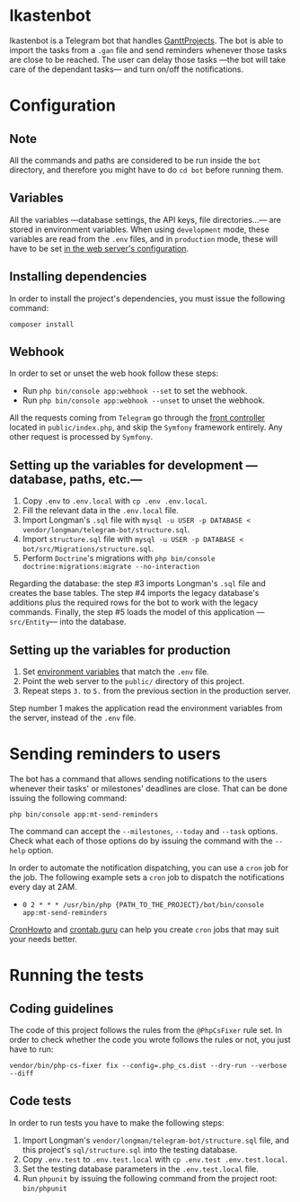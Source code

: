 # Ikastenbot

Ikastenbot is a Telegram bot that handles [GanttProjects][1]. The bot is able
to import the tasks from a `.gan` file and send reminders whenever those tasks
are close to be reached. The user can delay those tasks —the bot will take care
of the dependant tasks— and turn on/off the notifications.

# Configuration
## Note
All the commands and paths are considered to be run inside the `bot` directory,
and therefore you might have to do `cd bot` before running them.

## Variables
All the variables —database settings, the API keys, file directories...— are
stored in environment variables. When using `development` mode, these variables
are read from the `.env` files, and in `production` mode, these will have to be
set [in the web server's configuration][2].

## Installing dependencies
In order to install the project's dependencies, you must issue the following
command:

`composer install`

## Webhook
In order to set or unset the web hook follow these steps:

* Run `php bin/console app:webhook --set` to set the webhook.
* Run `php bin/console app:webhook --unset` to unset the webhook.

All the requests coming from `Telegram` go through the [front controller][3]
located in `public/index.php`, and skip the `Symfony` framework entirely. Any
other request is processed by `Symfony`.

## Setting up the variables for development —database, paths, etc.—
1. Copy `.env` to `.env.local` with `cp .env .env.local`.
2. Fill the relevant data in the `.env.local` file.
3. Import Longman's `.sql` file with
    `mysql -u USER -p DATABASE < vendor/longman/telegram-bot/structure.sql`.
4. Import `structure.sql` file with
    `mysql -u USER -p DATABASE < bot/src/Migrations/structure.sql`.
5. Perform `Doctrine`'s migrations with
    `php bin/console doctrine:migrations:migrate --no-interaction`

Regarding the database: the step \#3 imports Longman's `.sql` file and creates
the base tables. The step \#4 imports the legacy database's additions plus the
required rows for the bot to work with the legacy commands. Finally, the step
\#5 loads the model of this application —`src/Entity`— into the database.

## Setting up the variables for production
1. Set [environment variables][2] that match the `.env` file.
2. Point the web server to the `public/` directory of this project.
3. Repeat steps `3.` to `5.` from the previous section in the production
    server.

Step number 1 makes the application read the environment variables from the
server, instead of the `.env` file.

# Sending reminders to users
The bot has a command that allows sending notifications to the users whenever
their tasks' or milestones' deadlines are close. That can be done issuing the
following command:

`php bin/console app:mt-send-reminders`

The command can accept the `--milestones`, `--today` and `--task` options.
Check what each of those options do by issuing the command with the `--help`
option.

In order to automate the notification dispatching, you can use a `cron` job for
the job. The following example sets a `cron` job to dispatch the notifications
every day at 2AM.

* `0 2 * * * /usr/bin/php {PATH_TO_THE_PROJECT}/bot/bin/console app:mt-send-reminders`

[CronHowto][4] and [crontab.guru][5] can help you create `cron` jobs that may
suit your needs better.

# Running the tests
## Coding guidelines
The code of this project follows the rules from the `@PhpCsFixer` rule set. In
order to check whether the code you wrote follows the rules or not, you just
have to run:

`vendor/bin/php-cs-fixer fix --config=.php_cs.dist --dry-run --verbose --diff`

## Code tests
In order to run tests you have to make the following steps:

1. Import Longman's `vendor/longman/telegram-bot/structure.sql` file, and this
    project's `sql/structure.sql` into the testing database.
2. Copy `.env.test` to `.env.test.local` with `cp .env.test .env.test.local`.
3. Set the testing database parameters in the `.env.test.local` file.
4. Run `phpunit` by issuing the following command from the project root:
    `bin/phpunit`

[1]: https://www.ganttproject.biz/
[2]: https://httpd.apache.org/docs/2.4/mod/mod_env.html#setenv
[3]: https://en.wikipedia.org/wiki/Front_controller
[4]: https://help.ubuntu.com/community/CronHowto
[5]: https://crontab.guru/
